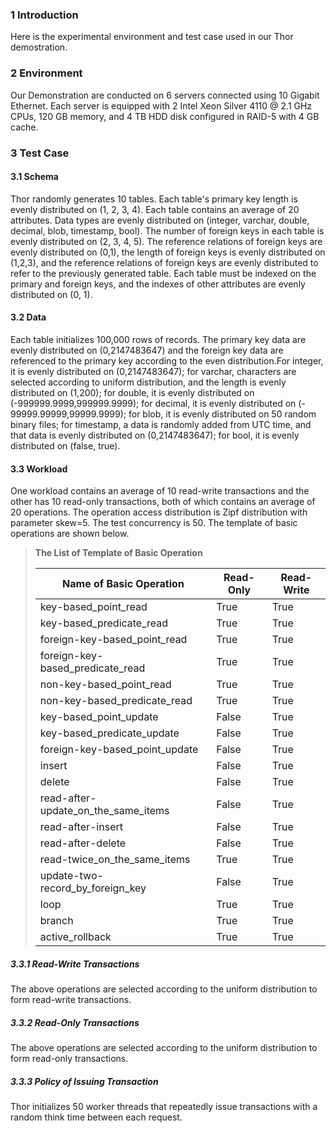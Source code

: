 ﻿### 1 Introduction 
Here is the experimental environment and test case used in our Thor demostration.

### 2 Environment
Our Demonstration are conducted on 6 servers connected using 10 Gigabit Ethernet. Each server is equipped with 2 Intel Xeon Silver 4110 @ 2.1 GHz CPUs, 120 GB memory, and 4 TB HDD disk configured in RAID-5 with 4 GB cache. 

### 3 Test Case
#### 3.1 Schema
Thor randomly generates 10 tables. Each table's primary key length is evenly distributed on (1, 2, 3, 4). Each table contains an average of 20 attributes. Data types are evenly distributed on (integer, varchar, double, decimal, blob, timestamp, bool). The number of foreign keys in each table is evenly distributed on (2, 3, 4, 5). The reference relations of foreign keys are evenly distributed on (0,1), the length of foreign keys is evenly distributed on (1,2,3), and the reference relations of foreign keys are evenly distributed to refer to the previously generated table. Each table must be indexed on the primary and foreign keys, and the indexes of other attributes are evenly distributed on (0, 1).

#### 3.2 Data
Each table initializes 100,000 rows of records. The primary key data are evenly distributed on (0,2147483647) and the foreign key data are referenced to the primary key according to the even distribution.For integer, it is evenly distributed on (0,2147483647); for varchar, characters are selected according to uniform distribution, and the length is evenly distributed on (1,200); for double, it is evenly distributed on (-999999.9999,999999.9999); for decimal, it is evenly distributed on (- 99999.99999,99999.9999); for blob, it is evenly distributed on 50 random binary files; for timestamp, a data is randomly added from UTC time, and that data is evenly distributed on (0,2147483647); for bool, it is evenly distributed on (false, true).

#### 3.3 Workload
One workload contains an average of 10 read-write transactions and the other has 10 read-only transactions, both of which contains an average of 20 operations. The operation access distribution is Zipf distribution with parameter skew=5. The test concurrency is 50. The template of basic operations are shown below. 
>**The List of Template of Basic Operation**
>
>| Name of Basic Operation              | Read-Only | Read-Write |
>| ------------------------------------ | --------- | ---------- |
>| key-based_point_read                 | True      | True       |
>| key-based_predicate_read             | True      | True       |
>| foreign-key-based_point_read         | True      | True       |
>| foreign-key-based_predicate_read     | True      | True       |
>| non-key-based_point_read             | True      | True       |
>| non-key-based_predicate_read         | True      | True       |
>| key-based_point_update               | False     | True       |
>| key-based_predicate_update           | False     | True       |
>| foreign-key-based_point_update       | False     | True       |
>| insert                               | False     | True       |
>| delete                               | False     | True       |
>| read-after-update_on_the_same_items  | False     | True       |
>| read-after-insert                    | False     | True       |
>| read-after-delete                    | False     | True       |
>| read-twice_on_the_same_items         | True      | True       |
>| update-two-record_by_foreign_key     | False     | True       |
>| loop                                 | True      | True       |
>| branch                               | True      | True       |
>| active_rollback                      | True      | True       |

##### 3.3.1 Read-Write Transactions
The above operations are selected according to the uniform distribution to form read-write transactions.

##### 3.3.2 Read-Only Transactions
The above operations are selected according to the uniform distribution to form read-only transactions.

##### 3.3.3 Policy of Issuing Transaction 
Thor initializes 50 worker threads that repeatedly issue transactions with a random think time between each request.
